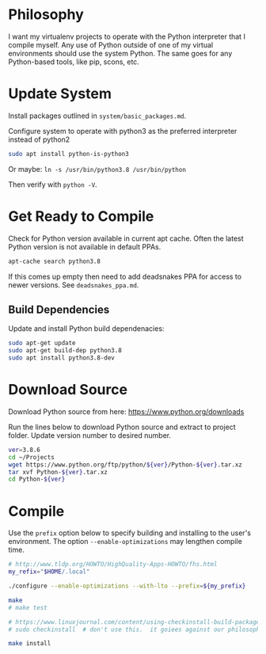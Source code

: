 
# Philosophy

I want my virtualenv projects to operate with the Python interpreter that I compile myself.  Any
use of Python outside of one of my virtual environments should use the system Python.  The same
goes for any Python-based tools, like pip, scons, etc.

# Update System

Install packages outlined in `system/basic_packages.md`.

Configure system to operate with python3 as the preferred interpreter instead of python2

```bash
sudo apt install python-is-python3
```

Or maybe: `ln -s /usr/bin/python3.8 /usr/bin/python`

Then verify with `python -V`.


# Get Ready to Compile

Check for Python version available in current apt cache. Often the latest Python version is not
available in default PPAs.

```bash
apt-cache search python3.8
```

If this comes up empty then need to add deadsnakes PPA for access to newer versions.  See `deadsnakes_ppa.md`.


## Build Dependencies

Update and install Python build dependenacies:

```bash
sudo apt-get update
sudo apt-get build-dep python3.8
sudo apt install python3.8-dev
```

# Download Source

Download Python source from here: https://www.python.org/downloads

Run the lines below to download Python source and extract to project folder.  Update version
number to desired number.

```bash
ver=3.8.6
cd ~/Projects
wget https://www.python.org/ftp/python/${ver}/Python-${ver}.tar.xz
tar xvf Python-${ver}.tar.xz
cd Python-${ver}
```

# Compile

Use the `prefix` option below to specify building and installing to the user's environment.
The option `--enable-optimizations` may lengthen compile time.

```bash
# http://www.tldp.org/HOWTO/HighQuality-Apps-HOWTO/fhs.html
my_refix="$HOME/.local"

./configure --enable-optimizations --with-lto --prefix=${my_prefix}

make
# make test

# https://www.linuxjournal.com/content/using-checkinstall-build-packages-source
# sudo checkinstall  # don't use this.  it goiees against our philosophy.

make install

```
